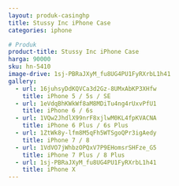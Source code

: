 ```yaml
---
layout: produk-casinghp
title: Stussy Inc iPhone Case
categories: iphone

# Produk
product-title: Stussy Inc iPhone Case
harga: 90000
sku: hn-5410
image-drive: 1sj-PBRaJXyM_fu8UG4PU1FyRXrbL1h41
gallery:
  - url: 16juhsyDdKQVCa3d2Gz-8UMxAbKP3XHfw
    title: iPhone 5 / 5s / SE
  - url: 1eVdqBhKWkWf8aM8MDiTu4ng4rUxvPfU1
    title: iPhone 6 / 6s
  - url: 1VQw2JhdlX99nrF8xjlwM0KL4fpKVACNA
    title: iPhone 6 Plus / 6s Plus
  - url: 1ZtWk8y-lfm8M5qFh5WTSgoQPr3igAedy
    title: iPhone 7 / 8
  - url: 1VdVO7jWhbzOPQxV7P9EHomsrSHFze_G5
    title: iPhone 7 Plus / 8 Plus
  - url: 1sj-PBRaJXyM_fu8UG4PU1FyRXrbL1h41
    title: iPhone X
---
```

